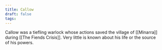 ```yaml
---
title: Callow
draft: false
tags:
---
```

Callow was a tiefling warlock whose actions saved the village of [[Minarra]] during  [[The Fiends Crisis]]. Very little is known about his life or the source of his powers. 